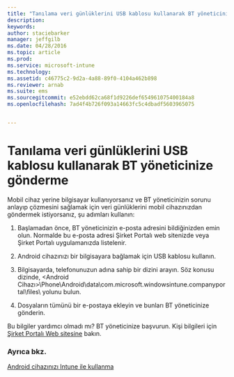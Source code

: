 ```yaml
---
title: "Tanılama veri günlüklerini USB kablosu kullanarak BT yöneticinize gönderme | Microsoft Intune"
description: 
keywords: 
author: staciebarker
manager: jeffgilb
ms.date: 04/28/2016
ms.topic: article
ms.prod: 
ms.service: microsoft-intune
ms.technology: 
ms.assetid: c46775c2-9d2a-4a88-89f0-4104a462b898
ms.reviewer: arnab
ms.suite: ems
ms.sourcegitcommit: e52ebdd62ca68f1d9226def654961075400184a8
ms.openlocfilehash: 7ad4f4b726f093a14663fc5c4dbadf5603965075


---
```



# Tanılama veri günlüklerini USB kablosu kullanarak BT yöneticinize gönderme

Mobil cihaz yerine bilgisayar kullanıyorsanız ve BT yöneticinizin sorunu anlayıp çözmesini sağlamak için veri günlüklerini mobil cihazınızdan göndermek istiyorsanız, şu adımları kullanın:

1.  Başlamadan önce, BT yöneticinizin e-posta adresini bildiğinizden emin olun. Normalde bu e-posta adresi Şirket Portalı web sitenizde veya Şirket Portalı uygulamanızda listelenir.

2.  Android cihazınızı bir bilgisayara bağlamak için USB kablosu kullanın.

3.  Bilgisayarda, telefonunuzun adına sahip bir dizini arayın. Söz konusu dizinde, &lt;Android Cihazı&gt;\Phone\Android\data\com.microsoft.windowsintune.companyportal\files\ yolunu bulun\.

4.  Dosyaların tümünü bir e-postaya ekleyin ve bunları BT yöneticinize gönderin.

Bu bilgiler yardımcı olmadı mı? BT yöneticinize başvurun. Kişi bilgileri için [Şirket Portalı Web sitesine](http://portal.manage.microsoft.com) bakın.

### Ayrıca bkz.
[Android cihazınızı Intune ile kullanma](using-your-android-device-with-intune.md)


<!--HONumber=Jun16_HO4-->


